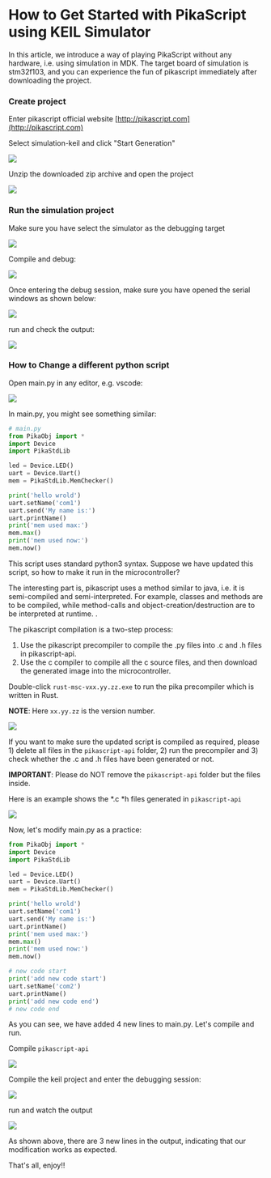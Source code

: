 # How to Get Started with PikaScript using KEIL Simulator

In this article, we introduce a way of playing PikaScript without any hardware, i.e. using simulation in MDK. 
The target board of simulation is stm32f103, and you can experience the fun of pikascript immediately after downloading the project.

### Create project
Enter pikascript official website [http://pikascript.com](http://pikascript.com)

Select simulation-keil and click "Start Generation"

![](https://user-images.githubusercontent.com/88232613/171085761-685500a7-dbbc-417c-979e-fefc34dd5c76.png)


Unzip the downloaded zip archive and open the project

![](assets/130745821-864038df-d8b0-41d2-97e8-199815d0d57d.png)

### Run the simulation project
Make sure you have select the simulator as the debugging target

![](https://user-images.githubusercontent.com/88232613/171085849-c2213242-5d88-4fda-a651-81f7187088b7.png)

Compile and debug:

![](https://user-images.githubusercontent.com/88232613/171086774-faf8a9b8-7ad8-4241-aad5-34e49ae9e01b.png)

Once entering the debug session, make sure you have opened the serial windows as shown below:

![](assets/130747952-42073ba1-c4c4-4acb-9495-766cd5731374.png)

run and check the output:

![](https://user-images.githubusercontent.com/88232613/171086180-ddeec7eb-39c6-47ec-bcd2-4d7380e8b703.png)

### How to Change a different python script
Open main.py in any editor, e.g. vscode:

![](https://user-images.githubusercontent.com/88232613/171086868-3ac1b9f6-c59f-4306-9b43-edf45844a203.png)

In main.py, you might see something similar:

````python
# main.py
from PikaObj import *
import Device
import PikaStdLib

led = Device.LED()
uart = Device.Uart()
mem = PikaStdLib.MemChecker()

print('hello wrold')
uart.setName('com1')
uart.send('My name is:')
uart.printName()
print('mem used max:')
mem.max()
print('mem used now:')
mem.now()
````

This script uses standard python3 syntax. Suppose we have updated this script, so how to make it run in the microcontroller?

The interesting part is, pikascript uses a method similar to java, i.e. it is semi-compiled and semi-interpreted. For example, classes and methods are to be compiled, while method-calls and object-creation/destruction are to be interpreted at runtime. .

The pikascript compilation is a two-step process:
1. Use the pikascript precompiler to compile the .py files into .c and .h files in pikascript-api.
2. Use the c compiler to compile all the c source files, and then download the generated image into the microcontroller.

Double-click `rust-msc-vxx.yy.zz.exe` to run the pika precompiler which is written in Rust.

**NOTE**: Here `xx.yy.zz` is the version number.

![](https://user-images.githubusercontent.com/88232613/171086391-7b6c5ee0-53b1-4800-bfe8-34f586974947.png)

If you want to make sure the updated script is compiled as required, please 1) delete all files in the `pikascript-api` folder, 2) run the precompiler and 3) check whether the .c and .h files have been generated or not. 


**IMPORTANT**: Please do NOT remove the `pikascript-api` folder but the files inside.

Here is an example shows the \*.c \*h files generated in `pikascript-api`

![](assets/130750476-eaffce03-caeb-40b3-9841-550034fa191a.png)


Now, let's modify main.py as a practice: 

````python
from PikaObj import *
import Device
import PikaStdLib

led = Device.LED()
uart = Device.Uart()
mem = PikaStdLib.MemChecker()

print('hello wrold')
uart.setName('com1')
uart.send('My name is:')
uart.printName()
print('mem used max:')
mem.max()
print('mem used now:')
mem.now()

# new code start
print('add new code start')
uart.setName('com2')
uart.printName()
print('add new code end')
# new code end
````

As you can see, we have added 4 new lines to main.py. Let's compile and run.

Compile `pikascript-api`

![](https://user-images.githubusercontent.com/88232613/171086456-c3ede545-3f94-422f-acb6-711e634b468e.png)

Compile the keil project and enter the debugging session:

![](assets/130751539-aa0bdb82-750f-4f98-8f6f-02d653dda64a.png)


run and watch the output

![](https://user-images.githubusercontent.com/88232613/171086558-7ee7aeca-eb2d-4cd1-ac5a-21aa6e6f9d7e.png)

As shown above, there are 3 new lines in the output, indicating that our modification works as expected.

That's all, enjoy!!
